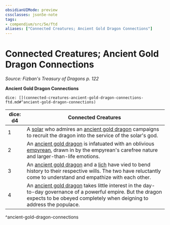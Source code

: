 ```yaml
---
obsidianUIMode: preview
cssclasses: json5e-note
tags:
- compendium/src/5e/ftd
aliases: ["Connected Creatures; Ancient Gold Dragon Connections"]
---
```

# Connected Creatures; Ancient Gold Dragon Connections
*Source: Fizban's Treasury of Dragons p. 122* 

**Ancient Gold Dragon Connections**

`dice: [](connected-creatures-ancient-gold-dragon-connections-ftd.md#^ancient-gold-dragon-connections)`

| dice: d4 | Connected Creatures |
|----------|---------------------|
| 1 | A [solar](5E2014官方资源/bestiary/celestial/solar.md) who admires an [ancient gold dragon](5E2014官方资源/bestiary/dragon/ancient-gold-dragon.md) campaigns to recruit the dragon into the service of the solar's god. |
| 2 | An [ancient gold dragon](5E2014官方资源/bestiary/dragon/ancient-gold-dragon.md) is infatuated with an oblivious [empyrean](5E2014官方资源/bestiary/celestial/empyrean.md), drawn in by the empyrean's carefree nature and larger-than-life emotions. |
| 3 | An [ancient gold dragon](5E2014官方资源/bestiary/dragon/ancient-gold-dragon.md) and a [lich](5E2014官方资源/bestiary/undead/lich.md) have vied to bend history to their respective wills. The two have reluctantly come to understand and empathize with each other. |
| 4 | An [ancient gold dragon](5E2014官方资源/bestiary/dragon/ancient-gold-dragon.md) takes little interest in the day-to-day governance of a powerful empire. But the dragon expects to be obeyed completely when deigning to address the populace. |
^ancient-gold-dragon-connections